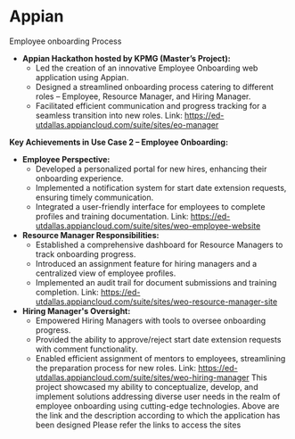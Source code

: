 # Appian
Employee onboarding Process

- **Appian Hackathon hosted by KPMG (Master’s Project):**
  - Led the creation of an innovative Employee Onboarding web application using Appian.
  - Designed a streamlined onboarding process catering to different roles – Employee, Resource Manager, and Hiring Manager.
  - Facilitated efficient communication and progress tracking for a seamless transition into new roles.
Link: https://ed-utdallas.appiancloud.com/suite/sites/eo-manager

**Key Achievements in Use Case 2 – Employee Onboarding:**

- **Employee Perspective:**
  - Developed a personalized portal for new hires, enhancing their onboarding experience.
  - Implemented a notification system for start date extension requests, ensuring timely communication.
  - Integrated a user-friendly interface for employees to complete profiles and training documentation.
Link: https://ed-utdallas.appiancloud.com/suite/sites/weo-employee-website
- **Resource Manager Responsibilities:**
  - Established a comprehensive dashboard for Resource Managers to track onboarding progress.
  - Introduced an assignment feature for hiring managers and a centralized view of employee profiles.
  - Implemented an audit trail for document submissions and training completion.
Link: https://ed-utdallas.appiancloud.com/suite/sites/weo-resource-manager-site
- **Hiring Manager's Oversight:**
  - Empowered Hiring Managers with tools to oversee onboarding progress.
  - Provided the ability to approve/reject start date extension requests with comment functionality.
  - Enabled efficient assignment of mentors to employees, streamlining the preparation process for new roles.
Link: https://ed-utdallas.appiancloud.com/suite/sites/weo-hiring-manager
This project showcased my ability to conceptualize, develop, and implement solutions addressing diverse user needs in the realm of employee onboarding using cutting-edge technologies.
Above are the link and the description according to which the application has been designed Please refer the links to access the sites
